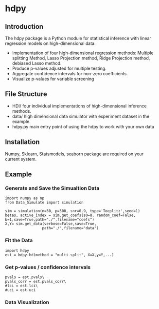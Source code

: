# hdpy

## Introduction

The hdpy package is a Python module for statistical inference with linear regression models on high-dimensional data.  
* Implementation of four high-dimensional regression methods: Multiple splitting Method, Lasso Projection method, Ridge Projection method, debiased Lasso method.  
* Produce p-values adjusted for multiple testing.
* Aggregate confidence intervals for non-zero coefficients.
* Visualize p-values for variable screening

## File Structure

* HDI/ four individual implementations of high-dimensional inference methods.
* data/ high dimensional data simulator with experiment dataset in the example.
* hdpy.py main entry point of using the hdpy to work with your own data


## Installation
Numpy, Sklearn, Statsmodels, seaborn package are required on your current system.


## Example

### Generate and Save the Simualtion Data
```
import numpy as np
from Data_Simulate import simulation

sim = simulation(n=50, p=500, snr=0.9, type='Toeplitz',seed=1)
betas, active_index = sim.get_coefs(s0=8, random_coef=False, b=1,save=True,path="./",filename="coefs")
X,Y= sim.get_data(verbose=False,save=True,
                 path="./",filename="data")

```

### Fit the Data
```
import hdpy
est = hdpy.hd(method = "multi-split", X=X,y=Y,...)
```

### Get p-values / confidence intervals
```
pvals = est.pvals\
pvals_corr = est.pvals_corr\
#lci = est.lci\
#uci = est.uci
```
### Data Visualization






